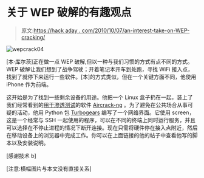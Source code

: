 # 关于 WEP 破解的有趣观点

> 原文:[https://hack aday . com/2010/10/07/an-interest-take-on-WEP-cracking/](https://hackaday.com/2010/10/07/an-interesting-take-on-wep-cracking/)

![](../Images/a010364103388b4105b7c8a81f9fed0a.png "wepcrack04")

[本·库尔茨]正在做一点 WEP 破解,但以一种与我们习惯的方式有点不同的方式。WEP 破解让我们想到了战争驾驶；开着笔记本开车到处跑，寻找 WiFi 接入点，找到了就停下来运行一些软件。[本]的方式类似，但在一个关键方面不同，他使用 iPhone 作为前端。

这开始是为了找到一些剩余设备的用途。他把一个 Linux 盒子扔在一起，装上了我们经常看到的[用于渗透测试](http://hackaday.com/tag/aircrack-ng/)的软件 [Aircrack-ng](http://www.aircrack-ng.org/) 。为了避免在公共场合从事可疑的活动，他用 Python 包 [Turbogears](http://turbogears.org/) 编写了一个网络界面。它使用 screen，这是一个经常与 SSH 一起使用的程序，可以在不同的终端上同时运行服务，并且可以选择在不停止进程的情况下断开连接。现在只需将硬件停在接入点附近，然后在移动设备上的浏览器中完成工作。你可以在上面链接的他的帖子中查看他写的脚本以及安装说明。

[感谢技术 b]

[注意:横幅图片与本文没有直接关系]